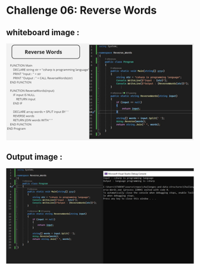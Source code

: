 ﻿# Challenge 06: Reverse Words

## whiteboard image :
![Reverse-Words-WhiteBoard](assets/Reverse-Words-WB.jpg)  

## Output image :
![Reverse-Words-Output](assets/Reverse-Words-Output.PNG)  